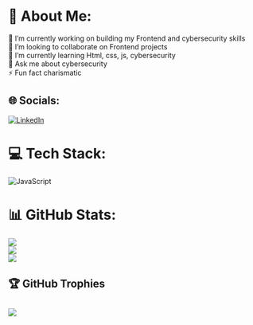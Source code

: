 # 💫 About Me:
🔭 I’m currently working on building my Frontend and cybersecurity skills<br>👯 I’m looking to collaborate on Frontend projects<br>🌱 I’m currently learning Html, css, js, cybersecurity<br>💬 Ask me about cybersecurity<br>⚡ Fun fact charismatic


## 🌐 Socials:
[![LinkedIn](https://img.shields.io/badge/LinkedIn-%230077B5.svg?logo=linkedin&logoColor=white)](https://linkedin.com/in/peris-ann) 

# 💻 Tech Stack:
![JavaScript](https://img.shields.io/badge/javascript-%23323330.svg?style=for-the-badge&logo=javascript&logoColor=%23F7DF1E)
# 📊 GitHub Stats:
![](https://github-readme-stats.vercel.app/api?username=perisann&theme=dark&hide_border=false&include_all_commits=false&count_private=false)<br/>
![](https://nirzak-streak-stats.vercel.app/?user=perisann&theme=dark&hide_border=false)<br/>
![](https://github-readme-stats.vercel.app/api/top-langs/?username=perisann&theme=dark&hide_border=false&include_all_commits=false&count_private=false&layout=compact)

## 🏆 GitHub Trophies
![](https://github-profile-trophy.vercel.app/?username=perisann&theme=radical&no-frame=false&no-bg=true&margin-w=4)
---
